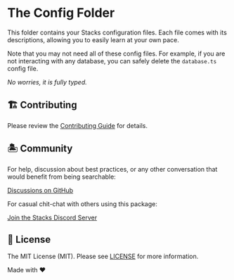 # The Config Folder

This folder contains your Stacks configuration files. Each file comes with its descriptions, allowing you to easily learn at your own pace.

Note that you may not need all of these config files. For example, if you are not interacting with any database, you can safely delete the `database.ts` config file.

_No worries, it is fully typed._

## 🏗️ Contributing

Please review the [Contributing Guide](https://github.com/stacksjs/contributing) for details.

## 🏝 Community

For help, discussion about best practices, or any other conversation that would benefit from being searchable:

[Discussions on GitHub](https://github.com/stacksjs/stacks/discussions)

For casual chit-chat with others using this package:

[Join the Stacks Discord Server](https://discord.ow3.org)

## 📄 License

The MIT License (MIT). Please see [LICENSE](../LICENSE.md) for more information.

Made with ❤️
